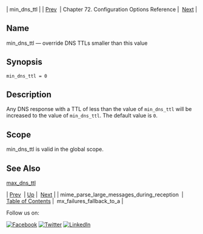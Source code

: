 | min_dns_ttl |
| [Prev](conf.ref.mime_parse_large_messages_during_reception.php)  | Chapter 72. Configuration Options Reference |  [Next](conf.ref.mx_failures_fallback_to_a.php) |

<a name="conf.ref.min_dns_ttl"></a>
## Name

min_dns_ttl — override DNS TTLs smaller than this value

## Synopsis

`min_dns_ttl = 0`

<a name="idp25577104"></a>
## Description

Any DNS response with a TTL of less than the value of `min_dns_ttl` will be increased to the value of `min_dns_ttl`. The default value is `0`.

<a name="idp25580336"></a>
## Scope

min_dns_ttl is valid in the global scope.

<a name="idp25582160"></a>
## See Also

[max_dns_ttl](conf.ref.max_dns_ttl.php "max_dns_ttl")

| [Prev](conf.ref.mime_parse_large_messages_during_reception.php)  | [Up](config.options.ref.php) |  [Next](conf.ref.mx_failures_fallback_to_a.php) |
| mime_parse_large_messages_during_reception  | [Table of Contents](index.php) |  mx_failures_fallback_to_a |

Follow us on:

[![Facebook](https://support.messagesystems.com/images/icon-facebook.png)](http://www.facebook.com/messagesystems) [![Twitter](https://support.messagesystems.com/images/icon-twitter.png)](http://twitter.com/#!/MessageSystems) [![LinkedIn](https://support.messagesystems.com/images/icon-linkedin.png)](http://www.linkedin.com/company/message-systems)